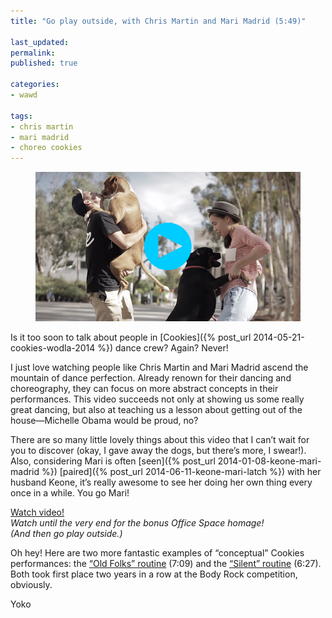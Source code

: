 ```yaml
---
title: "Go play outside, with Chris Martin and Mari Madrid (5:49)"

last_updated: 
permalink: 
published: true

categories:
- wawd

tags:
- chris martin
- mari madrid
- choreo cookies
---
```



<figure>
	<a href="https://www.youtube.com/watch?v=irQJxucfSXQ"><img src="/assets/images/2014-07-09-chris-mari-virtual-insanity.jpg" alt="Chris and Mari jump-hugging their doggos in the park" /></a>
</figure>

Is it too soon to talk about people in [Cookies]({% post_url 2014-05-21-cookies-wodla-2014 %}) dance crew? Again? Never!

I just love watching people like Chris Martin and Mari Madrid ascend the mountain of dance perfection. Already renown for their dancing and choreography, they can focus on more abstract concepts in their performances. This video succeeds not only at showing us some really great dancing, but also at teaching us a lesson about getting out of the house—Michelle Obama would be proud, no?

There are so many little lovely things about this video that I can’t wait for you to discover (okay, I gave away the dogs, but there’s more, I swear!). Also, considering Mari is often [seen]({% post_url 2014-01-08-keone-mari-madrid %}) [paired]({% post_url 2014-06-11-keone-mari-latch %}) with her husband Keone, it’s really awesome to see her doing her own thing every once in a while. You go Mari!

[Watch video!](https://www.youtube.com/watch?v=QbIBJMFVA7Y)  
*Watch until the very end for the bonus Office Space homage!  
(And then go play outside.)*

Oh hey! Here are two more fantastic examples of “conceptual” Cookies performances: the [“Old Folks” routine](https://www.youtube.com/watch?v=NSoel2xP7ec) (7:09) and the [“Silent” routine](https://www.youtube.com/watch?v=sJMY44T42qE) (6:27). Both took first place two years in a row at the Body Rock competition, obviously.

Yoko